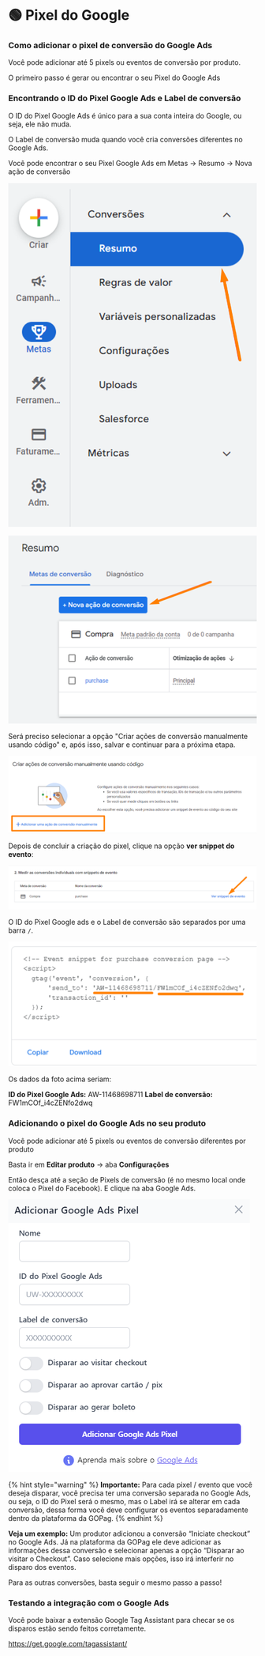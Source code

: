 # 🟢 Pixel do Google

### Como adicionar o pixel de conversão do Google Ads

Você pode adicionar até 5 pixels ou eventos de conversão por produto.

O primeiro passo é gerar ou encontrar o seu Pixel do Google Ads

### Encontrando o ID do Pixel Google Ads e Label de conversão

O ID do Pixel Google Ads é único para a sua conta inteira do Google, ou seja, ele não muda.

O Label de conversão muda quando você cria conversões diferentes no Google Ads.

Você pode encontrar o seu Pixel Google Ads em Metas -> Resumo -> Nova ação de conversão

![](/assets/ads/19_gg_menu_pixel.png)

![](/assets/ads/20_gg_menu_pixel_resumo.png)

Será preciso selecionar a opção "Criar ações de conversão manualmente usando código" e, após isso, salvar e continuar para a próxima etapa.

![](/assets/ads/21_gg_menu_pixel_add_conversao.png)

Depois de concluir a criação do pixel, clique na opção **ver snippet do evento**:

![](/assets/ads/22_gg_menu_pixel_snippet.png)

O ID do Pixel Google ads e o Label de conversão são separados por uma barra ` / `.

![](/assets/ads/23_gg_menu_id.png)

Os dados da foto acima seriam:

**ID do Pixel Google Ads:** AW-11468698711
**Label de conversão:** FW1mCOf_i4cZENfo2dwq

### Adicionando o pixel do Google Ads no seu produto

Você pode adicionar até 5 pixels ou eventos de conversão diferentes por produto

Basta ir em **Editar produto** -> aba **Configurações**

Então desça até a seção de Pixels de conversão (é no mesmo local onde coloca o Pixel do Facebook). E clique na aba Google Ads.

![](/assets/ads/24_gg_menu_add_pixel.png)

{% hint style="warning" %}
**Importante:** Para cada pixel / evento que você deseja disparar, você precisa ter uma conversão separada no Google Ads, ou seja, o ID do Pixel será o mesmo, mas o Label irá se alterar em cada conversão, dessa forma você deve configurar os eventos separadamente dentro da plataforma da GOPag.
{% endhint %}

**Veja um exemplo:**
Um produtor adicionou a conversão “Iniciate checkout” no Google Ads. Já na plataforma da GOPag ele deve adicionar as informações dessa conversão e selecionar apenas a opção “Disparar ao visitar o Checkout”. Caso selecione mais opções, isso irá interferir no disparo dos eventos.

Para as outras conversões, basta seguir o mesmo passo a passo!

### Testando a integração com o Google Ads

Você pode baixar a extensão Google Tag Assistant para checar se os disparos estão sendo feitos corretamente.

https://get.google.com/tagassistant/